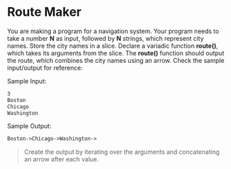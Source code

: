 # Route Maker

You are making a program for a navigation system.
Your program needs to take a number **N** as input, followed by **N** strings, which represent city names.
Store the city names in a slice.
Declare a variadic function **route()**, which takes its arguments from the slice.
The **route()** function should output the route, which combines the city names using an arrow. Check the sample input/output for reference:

Sample Input:
```markdown
3
Boston
Chicago
Washington
```

Sample Output:
```markdown
Boston->Chicago->Washington->
```
> Create the output by iterating over the arguments and concatenating an arrow after each value.
